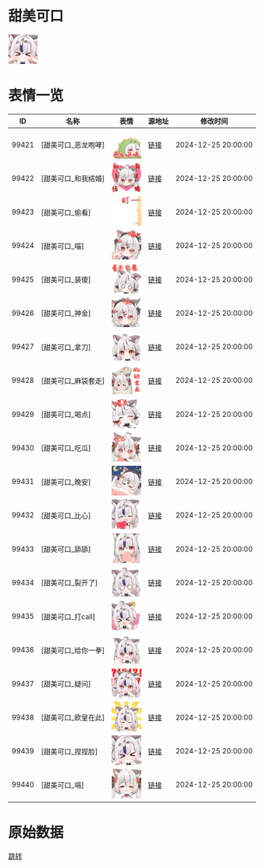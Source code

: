 # 甜美可口

<img src="./cover.png" height="60" alt="cover" />

# 表情一览

|ID|名称|表情|源地址|修改时间|
|----|----|----|----|----|
|99421|[甜美可口_恶龙咆哮]|<img src="./pic/099421_%5B甜美可口_恶龙咆哮%5D.gif" height="60" alt="恶龙咆哮"/>|[链接](https://i0.hdslb.com/bfs/garb/f6edfb4039250260e47ef76b8693e828c6b488c0.gif)|2024-12-25 20:00:00|
|99422|[甜美可口_和我结婚]|<img src="./pic/099422_%5B甜美可口_和我结婚%5D.gif" height="60" alt="和我结婚"/>|[链接](https://i0.hdslb.com/bfs/garb/9c60baa48ceed8d03036d7b7af8e1d7dcf2a8863.gif)|2024-12-25 20:00:00|
|99423|[甜美可口_偷看]|<img src="./pic/099423_%5B甜美可口_偷看%5D.gif" height="60" alt="偷看"/>|[链接](https://i0.hdslb.com/bfs/garb/034cb3dd5e60f2e716679623ca43186219945ef4.gif)|2024-12-25 20:00:00|
|99424|[甜美可口_喵]|<img src="./pic/099424_%5B甜美可口_喵%5D.gif" height="60" alt="喵"/>|[链接](https://i0.hdslb.com/bfs/garb/f7a0e8ea4d3c45740d4bde30f57b4dd7c32c3a67.gif)|2024-12-25 20:00:00|
|99425|[甜美可口_装傻]|<img src="./pic/099425_%5B甜美可口_装傻%5D.gif" height="60" alt="装傻"/>|[链接](https://i0.hdslb.com/bfs/garb/479d5e3a0398b822502ce59020c2843f13ff90ce.gif)|2024-12-25 20:00:00|
|99426|[甜美可口_神金]|<img src="./pic/099426_%5B甜美可口_神金%5D.gif" height="60" alt="神金"/>|[链接](https://i0.hdslb.com/bfs/garb/91d47225c8c88b503feb774c3506f23b8dfd00bb.gif)|2024-12-25 20:00:00|
|99427|[甜美可口_拿刀]|<img src="./pic/099427_%5B甜美可口_拿刀%5D.gif" height="60" alt="拿刀"/>|[链接](https://i0.hdslb.com/bfs/garb/232045a03befd048c8d000e8f0e51fa0619804c6.gif)|2024-12-25 20:00:00|
|99428|[甜美可口_麻袋套走]|<img src="./pic/099428_%5B甜美可口_麻袋套走%5D.gif" height="60" alt="麻袋套走"/>|[链接](https://i0.hdslb.com/bfs/garb/124bbfda84fe71bc71ae35e2587dea1d29dc6ab3.gif)|2024-12-25 20:00:00|
|99429|[甜美可口_喝点]|<img src="./pic/099429_%5B甜美可口_喝点%5D.gif" height="60" alt="喝点"/>|[链接](https://i0.hdslb.com/bfs/garb/c3e624002ab49cf2dddbed4b03b9cbe4cc36711a.gif)|2024-12-25 20:00:00|
|99430|[甜美可口_吃瓜]|<img src="./pic/099430_%5B甜美可口_吃瓜%5D.gif" height="60" alt="吃瓜"/>|[链接](https://i0.hdslb.com/bfs/garb/32a82652739df3716fe180f62590bc239440255d.gif)|2024-12-25 20:00:00|
|99431|[甜美可口_晚安]|<img src="./pic/099431_%5B甜美可口_晚安%5D.gif" height="60" alt="晚安"/>|[链接](https://i0.hdslb.com/bfs/garb/0b7f29e94e531e29c0a371e9ababc6ae0d943e31.gif)|2024-12-25 20:00:00|
|99432|[甜美可口_比心]|<img src="./pic/099432_%5B甜美可口_比心%5D.gif" height="60" alt="比心"/>|[链接](https://i0.hdslb.com/bfs/garb/697eee51b9beb8e65978d62a26ce52f41e878a08.gif)|2024-12-25 20:00:00|
|99433|[甜美可口_舔舔]|<img src="./pic/099433_%5B甜美可口_舔舔%5D.gif" height="60" alt="舔舔"/>|[链接](https://i0.hdslb.com/bfs/garb/29830cc1d7a6cf8a096c040b329776639286fa39.gif)|2024-12-25 20:00:00|
|99434|[甜美可口_裂开了]|<img src="./pic/099434_%5B甜美可口_裂开了%5D.gif" height="60" alt="裂开了"/>|[链接](https://i0.hdslb.com/bfs/garb/576f8e124814790794cc0d4870985be996580c85.gif)|2024-12-25 20:00:00|
|99435|[甜美可口_打call]|<img src="./pic/099435_%5B甜美可口_打call%5D.gif" height="60" alt="打call"/>|[链接](https://i0.hdslb.com/bfs/garb/4ce25bfcb50b296279964b252549b9601054db94.gif)|2024-12-25 20:00:00|
|99436|[甜美可口_给你一拳]|<img src="./pic/099436_%5B甜美可口_给你一拳%5D.gif" height="60" alt="给你一拳"/>|[链接](https://i0.hdslb.com/bfs/garb/f7683d0f02cd5041e94b940bc85904be38d587ea.gif)|2024-12-25 20:00:00|
|99437|[甜美可口_疑问]|<img src="./pic/099437_%5B甜美可口_疑问%5D.gif" height="60" alt="疑问"/>|[链接](https://i0.hdslb.com/bfs/garb/e268f24241339ff894007a51a94e3f4102e04084.gif)|2024-12-25 20:00:00|
|99438|[甜美可口_欧皇在此]|<img src="./pic/099438_%5B甜美可口_欧皇在此%5D.gif" height="60" alt="欧皇在此"/>|[链接](https://i0.hdslb.com/bfs/garb/04d222b34fb4b2c8ac5ffb257507a1eee1d5167b.gif)|2024-12-25 20:00:00|
|99439|[甜美可口_捏捏脸]|<img src="./pic/099439_%5B甜美可口_捏捏脸%5D.gif" height="60" alt="捏捏脸"/>|[链接](https://i0.hdslb.com/bfs/garb/f469c3ef2ebd74fcba38994eb05cda80004097e1.gif)|2024-12-25 20:00:00|
|99440|[甜美可口_嗝]|<img src="./pic/099440_%5B甜美可口_嗝%5D.gif" height="60" alt="嗝"/>|[链接](https://i0.hdslb.com/bfs/garb/3d1e9a29c4506251273e193301261af12d651f3f.gif)|2024-12-25 20:00:00|

# 原始数据

[跳转](./raw.json)

